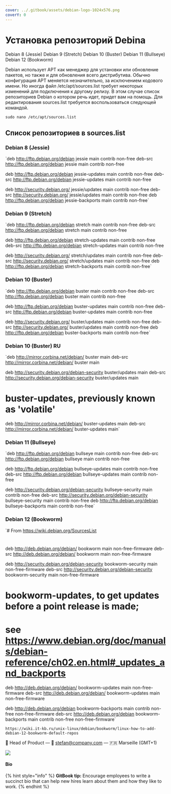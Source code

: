 ```yaml
---
cover: ../.gitbook/assets/debian-logo-1024x576.png
coverY: 0
---
```


# Установка репозиторий Debina

Debian 8 (Jessie)
Debian 9 (Stretch)
Debian 10 (Buster)
Debian 11 (Bullseye)
Debian 12 (Bookworm)

Debian использует APT как менеджер для установки или обновление пакетов, но также и для обновления всего дистрибутива. Обычно конфигурация APT меняется незначительно, за исключением кодового имени. Но иногда файл /etc/apt/sources.list требует некоторых изменений для подключения к другому релизу. В этом случае список репозиториев Debian о котором речь идет, придет вам на помощь. Для редактирования sources.list требуется воспользоваться следующей командой.&#x20;

`sudo nano /etc/apt/sources.list`

## Список репозиториев в sources.list

### Debian 8 (Jessie)
`deb http://ftp.debian.org/debian jessie main contrib non-free
deb-src http://ftp.debian.org/debian jessie main contrib non-free

deb http://ftp.debian.org/debian jessie-updates main contrib non-free
deb-src http://ftp.debian.org/debian jessie-updates main contrib non-free

deb http://security.debian.org/ jessie/updates main contrib non-free
deb-src http://security.debian.org/ jessie/updates main contrib non-free
deb http://ftp.debian.org/debian jessie-backports main contrib non-free`


### Debian 9 (Stretch)
`deb http://ftp.debian.org/debian stretch main contrib non-free
deb-src http://ftp.debian.org/debian stretch main contrib non-free

deb http://ftp.debian.org/debian stretch-updates main contrib non-free
deb-src http://ftp.debian.org/debian stretch-updates main contrib non-free

deb http://security.debian.org/ stretch/updates main contrib non-free
deb-src http://security.debian.org/ stretch/updates main contrib non-free
deb http://ftp.debian.org/debian stretch-backports main contrib non-free`

### Debian 10 (Buster)
`deb http://ftp.debian.org/debian buster main contrib non-free
deb-src http://ftp.debian.org/debian buster main contrib non-free

deb http://ftp.debian.org/debian buster-updates main contrib non-free
deb-src http://ftp.debian.org/debian buster-updates main contrib non-free

deb http://security.debian.org/ buster/updates main contrib non-free
deb-src http://security.debian.org/ buster/updates main contrib non-free
deb http://ftp.debian.org/debian buster-backports main contrib non-free`

### Debian 10 (Buster) RU
`deb http://mirror.corbina.net/debian/ buster main
deb-src http://mirror.corbina.net/debian/ buster main

deb http://security.debian.org/debian-security buster/updates main
deb-src http://security.debian.org/debian-security buster/updates main

# buster-updates, previously known as 'volatile'
deb http://mirror.corbina.net/debian/ buster-updates main
deb-src http://mirror.corbina.net/debian/ buster-updates main`

### Debian 11 (Bullseye)
`deb http://ftp.debian.org/debian bullseye main contrib non-free
deb-src http://ftp.debian.org/debian bullseye main contrib non-free

deb http://ftp.debian.org/debian bullseye-updates main contrib non-free
deb-src http://ftp.debian.org/debian bullseye-updates main contrib non-free

deb http://security.debian.org/debian-security bullseye-security main contrib non-free
deb-src http://security.debian.org/debian-security bullseye-security main contrib non-free
deb http://ftp.debian.org/debian bullseye-backports main contrib non-free`


### Debian 12 (Bookworm)
`# From https://wiki.debian.org/SourcesList
#
deb http://deb.debian.org/debian/ bookworm main non-free-firmware
deb-src http://deb.debian.org/debian/ bookworm main non-free-firmware

deb http://security.debian.org/debian-security bookworm-security main non-free-firmware
deb-src http://security.debian.org/debian-security bookworm-security main non-free-firmware

# bookworm-updates, to get updates before a point release is made;
# see https://www.debian.org/doc/manuals/debian-reference/ch02.en.html#_updates_and_backports
deb http://deb.debian.org/debian/ bookworm-updates main non-free-firmware
deb-src http://deb.debian.org/debian/ bookworm-updates main non-free-firmware

deb http://deb.debian.org/debian bookworm-backports main contrib non-free non-free-firmware
deb-src http://deb.debian.org/debian bookworm-backports main contrib non-free non-free-firmware`


`https://wiki.it-kb.ru/unix-linux/debian/bookworm/linux-how-to-add-debian-12-bookworm-default-repos`









👋 Head of Product — 💌 stefan@company.com — 🇫🇷 Marseille (GMT+1)

![](https://images.unsplash.com/photo-1601935111741-ae98b2b230b0?ixid=MnwxMjA3fDB8MHxwaG90by1wYWdlfHx8fGVufDB8fHx8\&ixlib=rb-1.2.1\&auto=format\&fit=crop\&w=2970\&q=80)

#### Bio

{% hint style="info" %}
**GitBook tip:** Encourage employees to write a succinct bio that can help new hires learn about them and how they like to work.
{% endhint %}
